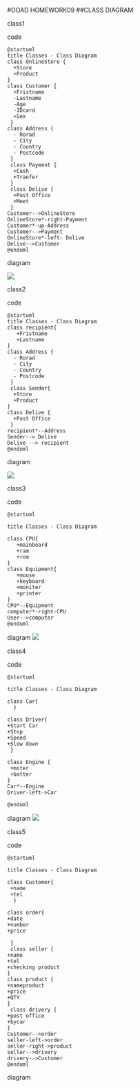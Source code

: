 #OOAD HOMEWORK09
##CLASS DIAGRAM

class1

code

```
@startuml
title Classes - Class Diagram
class OnlineStore {
  +Store
  +Product
}
class Customer {
  +Fristname
  -Lastname
  -Age
  -IDcard
  +Sex
 }
class Address {
  - Rorad
  - City
  - Country
  - Postcode
 }
 class Payment {
  +Cash
  +Tranfer
 }
 class Delive {
  +Post Office
  +Meet
 }
Customer-->OnlineStore
OnlineStore*-right-Payment
Customer*-up-Address
Customer-->Payment
OnlineStore*-left- Delive
Delive-->Customer
@enduml
```
diagram

<img src= "https://github.com/Siriphornyui/OOAD-WEEK09/blob/master/homework/02.png ">


class2

code

```
@startuml
title Classes - Class Diagram
class recipient{
   +Fristname
   +Lastname
}
class Address {
  - Rorad
  - City
  - Country
  - Postcode
 }
 class Sender{
  +Store
  +Product
}
class Delive {
  +Post Office
 }
recipient*--Address 
Sender--> Delive
Delive --> recipient
@enduml
```
diagram

<img src="https://github.com/Siriphornyui/OOAD-WEEK09/blob/master/homework/02.png">

class3

code

```
@startuml

title Classes - Class Diagram

class CPU{
   +mainboard
   +ram
   +rom
}
class Equipment{
   +mouse
   +keyboard
   +moniter
   +printer
}
CPU*--Equipment
computer*-right-CPU
User-->computer
@enduml
```

diagram
<img src = "https://github.com/Siriphornyui/OOAD-WEEK09/blob/master/homework/03.png">

class4

code
```
@startuml

title Classes - Class Diagram

class Car{
  }

class Driver{
+Start Car
+Stop
+Speed
+Slow down
 }
 
class Engine {
 +moter
 +batter
}
Car*--Engine
Driver-left->Car

@enduml
```
diagram
<img src = "https://github.com/Siriphornyui/OOAD-WEEK09/blob/master/homework/car.png">

class5

code

```
@startuml

title Classes - Class Diagram

class Customer{
 +name
 +tel
  }

class order{
+date
+number
+price

 }
 class seller {
+name
+tel
+checking product
}
class product {
+nameproduct
+price
+QTY
}
 class drivery {
+post office
+bycar
}
Customer-->order
seller-left->order
seller-right->product
seller-->drivery
drivery-->Customer
@enduml
```
diagram
<img scr = "https://github.com/Siriphornyui/OOAD-WEEK09/blob/master/homework/cus.png">

